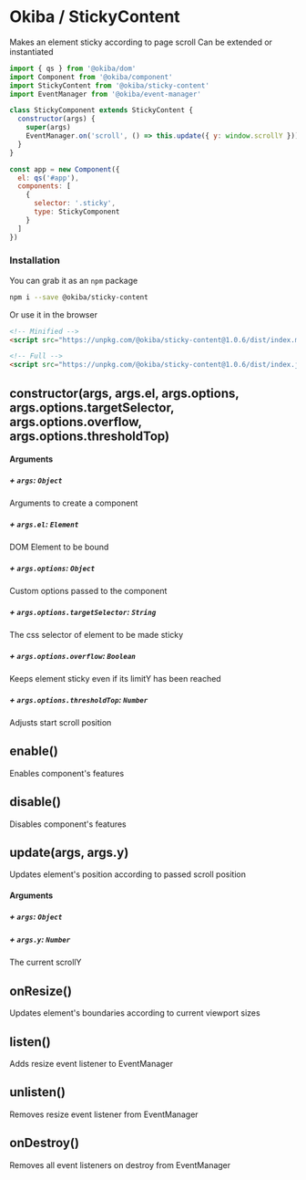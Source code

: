 

# Okiba / StickyContent
Makes an element sticky according to page scroll
Can be extended or instantiated




```javascript
import { qs } from '@okiba/dom'
import Component from '@okiba/component'
import StickyContent from '@okiba/sticky-content'
import EventManager from '@okiba/event-manager'

class StickyComponent extends StickyContent {
  constructor(args) {
    super(args)
    EventManager.on('scroll', () => this.update({ y: window.scrollY }))
  }
}

const app = new Component({
  el: qs('#app'),
  components: [
    {
      selector: '.sticky',
      type: StickyComponent
    }
  ]
})
```



### Installation

You can grab it as an `npm` package
```bash
npm i --save @okiba/sticky-content
```

Or use it in the browser
```html
<!-- Minified -->
<script src="https://unpkg.com/@okiba/sticky-content@1.0.6/dist/index.min.js"></script>

<!-- Full -->
<script src="https://unpkg.com/@okiba/sticky-content@1.0.6/dist/index.js"></script>
```







## constructor(args, args.el, args.options, args.options.targetSelector, args.options.overflow, args.options.thresholdTop)









#### Arguments


##### + `args`: `Object`

Arguments to create a component


##### + `args.el`: `Element`

DOM Element to be bound


##### + `args.options`: `Object`

Custom options passed to the component


##### + `args.options.targetSelector`: `String`

The css selector of element to be made sticky


##### + `args.options.overflow`: `Boolean`

Keeps element sticky even if its limitY has been reached


##### + `args.options.thresholdTop`: `Number`

Adjusts start scroll position





## enable()


Enables component's features







## disable()


Disables component's features







## update(args, args.y)


Updates element's position according to passed scroll position







#### Arguments


##### + `args`: `Object`




##### + `args.y`: `Number`

The current scrollY





## onResize()


Updates element's boundaries according to current viewport sizes







## listen()


Adds resize event listener to EventManager







## unlisten()


Removes resize event listener from EventManager







## onDestroy()


Removes all event listeners on destroy from EventManager






